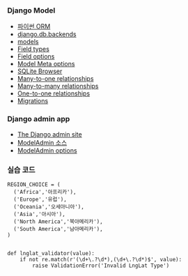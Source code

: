 ### Django Model

* [파이썬 ORM](https://github.com/vinta/awesome-python#orm)
* [django.db.backends](https://github.com/django/django/tree/master/django/db/backends)
* [models](https://docs.djangoproject.com/en/2.1/topics/db/models/)
* [Field types](https://docs.djangoproject.com/ko/2.1/ref/models/fields/#model-field-types)
* [Field options](https://docs.djangoproject.com/ko/2.1/ref/models/fields/#common-model-field-options)
* [Model Meta options](https://docs.djangoproject.com/en/2.1/ref/models/options/)
* [SQLite Browser](http://sqlitebrowser.org/)
* [Many-to-one relationships](https://docs.djangoproject.com/ko/2.1/topics/db/examples/many_to_one/)
* [Many-to-many relationships](https://docs.djangoproject.com/ko/2.1/topics/db/examples/many_to_many/)
* [One-to-one relationships](https://docs.djangoproject.com/ko/2.1/topics/db/examples/one_to_one/)
* [Migrations](https://docs.djangoproject.com/ko/2.1/topics/migrations/)


### Django admin app
* [The Django admin site](https://docs.djangoproject.com/en/2.1/ref/contrib/admin/)
* [ModelAdmin 소스](https://docs.djangoproject.com/en/2.1/_modules/django/contrib/admin/options/#ModelAdmin)
* [ModelAdmin options](https://docs.djangoproject.com/en/2.1/ref/contrib/admin/#modeladmin-options)


### 실습 코드
```
REGION_CHOICE = (
  ('Africa','아프리카'),
  ('Europe','유럽'),
  ('Oceania','오세아니아'),
  ('Asia','아시아'),
  ('North America','북아메리카'),
  ('South America','남아메리카'),
)


def lnglat_validator(value):
	if not re.match(r'(\d+\.?\d*),(\d+\.?\d*)$', value):
		raise ValidationError('Invalid LngLat Type') 




```
